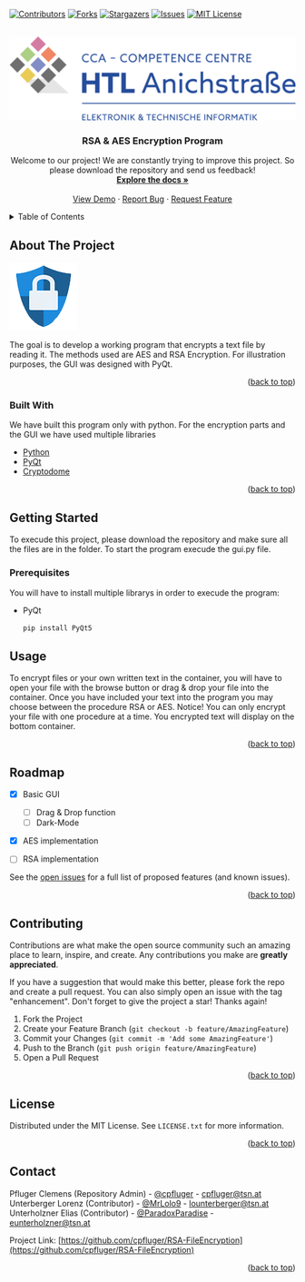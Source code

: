 <div id="top"></div>

[![Contributors][contributors-shield]][contributors-url]
[![Forks][forks-shield]][forks-url]
[![Stargazers][stars-shield]][stars-url]
[![Issues][issues-shield]][issues-url]
[![MIT License][license-shield]][license-url]





<br />
<div align="center">
  <a href="https://github.com/othneildrew/Best-README-Template">
    <img src="images/logo.png" alt="Logo">
  </a>

  <h3 align="center">RSA & AES Encryption Program</h3>

  <p align="center">
    Welcome to our project! We are constantly trying to improve this project. So please download the repository and send us feedback!
    <br />
    <a href="https://github.com/cpfluger/RSA-FileEncryption"><strong>Explore the docs »</strong></a>
    <br />
    <br />
    <a href="https://github.com/cpfluger/RSA-FileEncryption">View Demo</a>
    ·
    <a href="https://github.com/cpfluger/RSA-FileEncryption/issues">Report Bug</a>
    ·
    <a href="https://github.com/cpfluger/RSA-FileEncryption/issues">Request Feature</a>
  </p>
</div>



<!-- TABLE OF CONTENTS -->
<details>
  <summary>Table of Contents</summary>
  <ol>
    <li>
      <a href="#about-the-project">About The Project</a>
      <ul>
        <li><a href="#built-with">Built With</a></li>
      </ul>
    </li>
    <li>
      <a href="#getting-started">Getting Started</a>
      <ul>
        <li><a href="#prerequisites">Prerequisites</a></li>
      </ul>
    </li>
    <li><a href="#usage">Usage</a></li>
    <li><a href="#roadmap">Roadmap</a></li>
    <li><a href="#contributing">Contributing</a></li>
    <li><a href="#license">License</a></li>
    <li><a href="#contact">Contact</a></li>
    <li><a href="#acknowledgments">Acknowledgments</a></li>
  </ol>
</details>



<!-- ABOUT THE PROJECT -->
## About The Project

[![FileEncryption][product-screenshot]](https://github.com/cpfluger/FileEncryption#top)

The goal is to develop a working program that encrypts a text file by reading it. The methods used are AES and RSA Encryption. For illustration purposes, the GUI was designed with PyQt. 
<p align="right">(<a href="#top">back to top</a>)</p>



### Built With

We have built this program only with python. For the encryption parts and the GUI we have used multiple libraries

* [Python](https://www.python.org/)
* [PyQt](https://www.qt.io/)
* [Cryptodome](https://pycryptodome.readthedocs.io/en/latest/src/public_key/rsa.html)


<p align="right">(<a href="#top">back to top</a>)</p>



<!-- GETTING STARTED -->
## Getting Started

To execude this project, please download the repository and make sure all the files are in the folder. To start the program execude the gui.py file.

### Prerequisites

You will have to install multiple librarys in order to execude the program:
* PyQt
  ```sh
  pip install PyQt5
  ```



<!-- USAGE EXAMPLES -->
## Usage

To encrypt files or your own written text in the container, you will have to open your file with the browse button or drag & drop your file into the container. Once you have included your text into the program you may choose between the procedure RSA or AES. Notice! You can only encrypt your file with one procedure at a time. You encrypted text will display on the bottom container.


<p align="right">(<a href="#top">back to top</a>)</p>



<!-- ROADMAP -->
## Roadmap

- [x] Basic GUI
  - [ ] Drag & Drop function
  - [ ] Dark-Mode

- [x] AES implementation

- [ ] RSA implementation



See the [open issues](https://github.com/cpfluger/RSA-FileEncryption/issues) for a full list of proposed features (and known issues).

<p align="right">(<a href="#top">back to top</a>)</p>



<!-- CONTRIBUTING -->
## Contributing

Contributions are what make the open source community such an amazing place to learn, inspire, and create. Any contributions you make are **greatly appreciated**.

If you have a suggestion that would make this better, please fork the repo and create a pull request. You can also simply open an issue with the tag "enhancement".
Don't forget to give the project a star! Thanks again!

1. Fork the Project
2. Create your Feature Branch (`git checkout -b feature/AmazingFeature`)
3. Commit your Changes (`git commit -m 'Add some AmazingFeature'`)
4. Push to the Branch (`git push origin feature/AmazingFeature`)
5. Open a Pull Request

<p align="right">(<a href="#top">back to top</a>)</p>



<!-- LICENSE -->
## License

Distributed under the MIT License. See `LICENSE.txt` for more information.

<p align="right">(<a href="#top">back to top</a>)</p>



<!-- CONTACT -->
## Contact

Pfluger Clemens (Repository Admin) - [@cpfluger]() - cpfluger@tsn.at <br>
Unterberger Lorenz (Contributor)  - [@MrLolo9]() - lounterberger@tsn.at <br>
Unterholzner Elias (Contributor) - [@ParadoxParadise]() - eunterholzner@tsn.at <br>

Project Link: [https://github.com/cpfluger/RSA-FileEncryption](https://github.com/cpfluger/RSA-FileEncryption)

<p align="right">(<a href="#top">back to top</a>)</p>



<!-- ACKNOWLEDGMENTS -->




<!-- MARKDOWN LINKS & IMAGES  -->
<!-- https://www.markdownguide.org/basic-syntax/#reference-style-links -->
[contributors-shield]: https://img.shields.io/github/contributors/othneildrew/Best-README-Template.svg?style=for-the-badge
[contributors-url]: https://github.com/cpfluger/RSA-FileEncryption/graphs/contributors
[forks-shield]: https://img.shields.io/github/forks/cpfluger/RSA-FileEncryption?style=for-the-badge
[forks-url]: https://github.com/cpfluger/RSA-FileEncryption/network/members
[stars-shield]: https://img.shields.io/github/stars/cpfluger/RSA-FileEncryption?style=for-the-badge
[stars-url]: https://github.com/cpfluger/RSA-FileEncryption/stargazers
[issues-shield]: https://img.shields.io/github/issues/cpfluger/RSA-FileEncryption?style=for-the-badge
[issues-url]: https://github.com/cpfluger/RSA-FileEncryption/issues
[license-shield]: https://img.shields.io/github/license/othneildrew/Best-README-Template.svg?style=for-the-badge
[license-url]: https://github.com/cpfluger/RSA-FileEncryption/blob/master/LICENSE.txt
[linkedin-shield]: https://img.shields.io/badge/-LinkedIn-black.svg?style=for-the-badge&logo=linkedin&colorB=555
[linkedin-url]: https://linkedin.com/in/othneildrew
[product-screenshot]: images/icon.png
